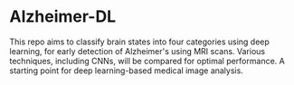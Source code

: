 # Alzheimer-DL
This repo aims to classify brain states into four categories using deep learning, for early detection of Alzheimer's using MRI scans. Various techniques, including CNNs, will be compared for optimal performance. A starting point for deep learning-based medical image analysis.
